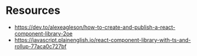 # Resources
- https://dev.to/alexeagleson/how-to-create-and-publish-a-react-component-library-2oe
- https://javascript.plainenglish.io/react-component-library-with-ts-and-rollup-77aca0c727bf
